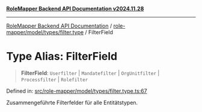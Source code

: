 [**RoleMapper Backend API Documentation v2024.11.28**](../../../../../README.md)

***

[RoleMapper Backend API Documentation](../../../../../modules.md) / [role-mapper/model/types/filter.type](../README.md) / FilterField

# Type Alias: FilterField

> **FilterField**: `Userfilter` \| `Mandatefilter` \| `OrgUnitfilter` \| `Processfilter` \| `Rolefilter`

Defined in: [src/role-mapper/model/types/filter.type.ts:67](https://github.com/FlowCraft-AG/RoleMapper/blob/0866b6f41cea733d4aaa92f0b3af0d2c56ad4eea/backend/src/role-mapper/model/types/filter.type.ts#L67)

Zusammengeführte Filterfelder für alle Entitätstypen.
